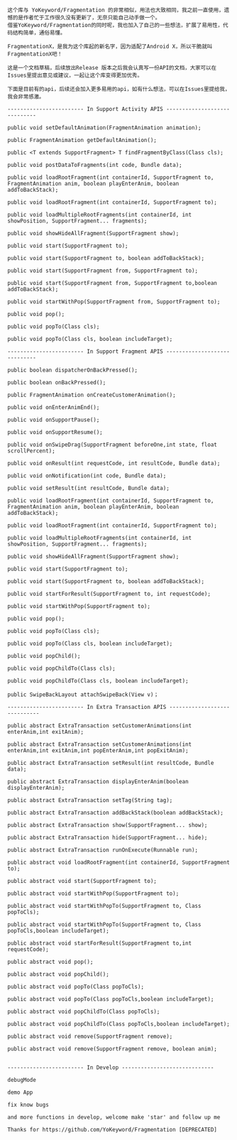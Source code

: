 
    这个库与 YoKeyword/Fragmentation 的非常相似，用法也大致相同，我之前一直使用，遗憾的是作者忙于工作很久没有更新了，无奈只能自己动手做一个。
    借鉴YoKeyword/Fragmentation的同时呢，我也加入了自己的一些想法，扩展了易用性，代码结构简单，通俗易懂。
    
    FragmentationX，是我为这个库起的新名字，因为适配了Android X，所以干脆就叫FragmentationX吧！
    
    这是一个文档草稿，后续放出Release 版本之后我会认真写一份API的文档，大家可以在Issues里提出意见或建议，一起让这个库变得更加优秀。
    
    下面是目前有的api，后续还会加入更多易用的api，如有什么想法，可以在Issues里提给我，我会非常感激。
    
    ------------------------ In Support Activity APIS -----------------------------
    
    public void setDefaultAnimation(FragmentAnimation animation);

    public FragmentAnimation getDefaultAnimation();

    public <T extends SupportFragment> T findFragmentByClass(Class cls);

    public void postDataToFragments(int code, Bundle data);

    public void loadRootFragment(int containerId, SupportFragment to, FragmentAnimation anim, boolean playEnterAnim, boolean addToBackStack);

    public void loadRootFragment(int containerId, SupportFragment to);

    public void loadMultipleRootFragments(int containerId, int showPosition, SupportFragment... fragments);

    public void showHideAllFragment(SupportFragment show);

    public void start(SupportFragment to);

    public void start(SupportFragment to, boolean addToBackStack);

    public void start(SupportFragment from, SupportFragment to);

    public void start(SupportFragment from, SupportFragment to,boolean addToBackStack);

    public void startWithPop(SupportFragment from, SupportFragment to);

    public void pop();

    public void popTo(Class cls);

    public void popTo(Class cls, boolean includeTarget);
        
    ------------------------ In Support Fragment APIS -----------------------------
    
    public boolean dispatcherOnBackPressed();

    public boolean onBackPressed();

    public FragmentAnimation onCreateCustomerAnimation();

    public void onEnterAnimEnd();

    public void onSupportPause();

    public void onSupportResume();

    public void onSwipeDrag(SupportFragment beforeOne,int state, float scrollPercent);

    public void onResult(int requestCode, int resultCode, Bundle data);

    public void onNotification(int code, Bundle data);

    public void setResult(int resultCode, Bundle data);

    public void loadRootFragment(int containerId, SupportFragment to, FragmentAnimation anim, boolean playEnterAnim, boolean addToBackStack);

    public void loadRootFragment(int containerId, SupportFragment to);

    public void loadMultipleRootFragments(int containerId, int showPosition, SupportFragment... fragments);

    public void showHideAllFragment(SupportFragment show);

    public void start(SupportFragment to);

    public void start(SupportFragment to, boolean addToBackStack);

    public void startForResult(SupportFragment to, int requestCode);

    public void startWithPop(SupportFragment to);

    public void pop();

    public void popTo(Class cls);

    public void popTo(Class cls, boolean includeTarget);

    public void popChild();

    public void popChildTo(Class cls);

    public void popChildTo(Class cls, boolean includeTarget);
    
    public SwipeBackLayout attachSwipeBack(View v)；
    
    ------------------------ In Extra Transaction APIS -----------------------------
    
    public abstract ExtraTransaction setCustomerAnimations(int enterAnim,int exitAnim);

    public abstract ExtraTransaction setCustomerAnimations(int enterAnim,int exitAnim,int popEnterAnim,int popExitAnim);

    public abstract ExtraTransaction setResult(int resultCode, Bundle data);

    public abstract ExtraTransaction displayEnterAnim(boolean displayEnterAnim);

    public abstract ExtraTransaction setTag(String tag);

    public abstract ExtraTransaction addBackStack(boolean addBackStack);

    public abstract ExtraTransaction show(SupportFragment... show);

    public abstract ExtraTransaction hide(SupportFragment... hide);

    public abstract ExtraTransaction runOnExecute(Runnable run);

    public abstract void loadRootFragment(int containerId, SupportFragment to);

    public abstract void start(SupportFragment to);

    public abstract void startWithPop(SupportFragment to);

    public abstract void startWithPopTo(SupportFragment to, Class popToCls);

    public abstract void startWithPopTo(SupportFragment to, Class popToCls,boolean includeTarget);

    public abstract void startForResult(SupportFragment to,int requestCode);

    public abstract void pop();

    public abstract void popChild();

    public abstract void popTo(Class popToCls);

    public abstract void popTo(Class popToCls,boolean includeTarget);

    public abstract void popChildTo(Class popToCls);

    public abstract void popChildTo(Class popToCls,boolean includeTarget);

    public abstract void remove(SupportFragment remove);

    public abstract void remove(SupportFragment remove, boolean anim);

 
    ------------------------ In Develop -----------------------------
    
    debugMode
    
    demo App
    
    fix know bugs
    
    and more functions in develop, welcome make 'star' and follow up me
    
    Thanks for https://github.com/YoKeyword/Fragmentation [DEPRECATED] 
